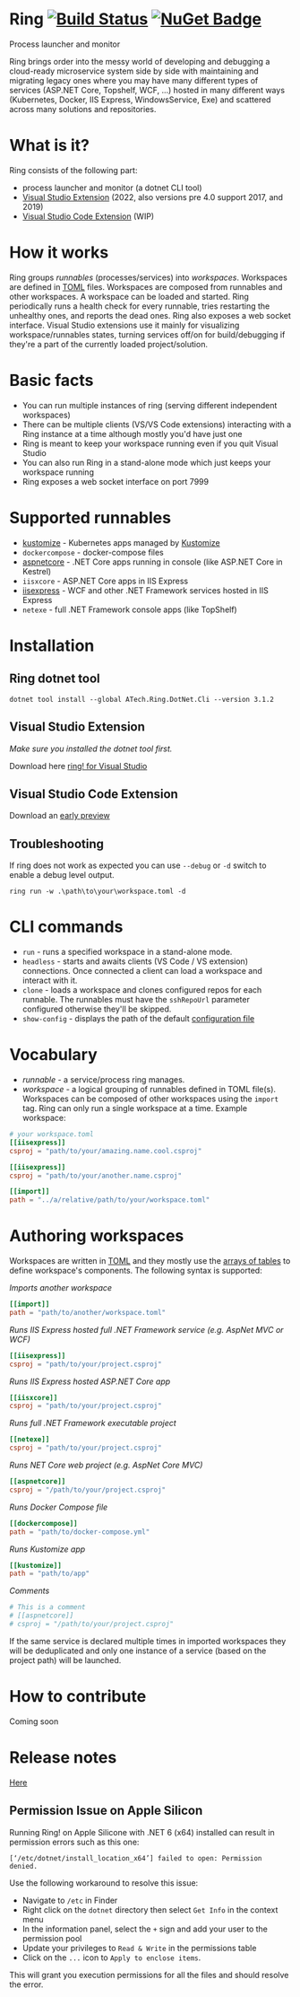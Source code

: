 # Ring [![Build Status](https://dev.azure.com/AccountTechnologies/Ring/_apis/build/status/AccountTechnologies.ring?branchName=master)](https://dev.azure.com/AccountTechnologies/Ring/_build/latest?definitionId=2&branchName=master) [![NuGet Badge](https://buildstats.info/nuget/ATech.Ring.Dotnet.Cli?includePreReleases=true)](https://www.nuget.org/packages/ATech.Ring.Dotnet.Cli)


Process launcher and monitor

Ring brings order into the messy world of developing and debugging a cloud-ready microservice system side by side with maintaining and migrating legacy ones where you may have many different types of services (ASP.NET Core, Topshelf, WCF, ...) hosted in many different ways (Kubernetes, Docker, IIS Express, WindowsService, Exe) and scattered across many solutions and repositories. 

# What is it?

Ring consists of the following part:

* process launcher and monitor (a dotnet CLI tool)
* [Visual Studio Extension](https://marketplace.visualstudio.com/items?itemName=account-technologies.ring-vsix) (2022, also versions pre 4.0 support 2017, and 2019)
* [Visual Studio Code Extension](https://marketplace.visualstudio.com/items?itemName=account-technologies.ring-vscode) (WIP)

# How it works

Ring groups *runnables* (processes/services) into *workspaces*. Workspaces are defined in [TOML](https://github.com/toml-lang/toml) files. Workspaces are composed from runnables and other workspaces. A workspace can be loaded and started. Ring periodically runs a health check for every runnable, tries restarting the unhealthy ones, and reports the dead ones. Ring also exposes a web socket interface. Visual Studio extensions use it mainly for visualizing workspace/runnables states, turning services off/on for build/debugging if they're a part of the currently loaded project/solution.

# Basic facts

* You can run multiple instances of ring (serving different independent workspaces) 
* There can be multiple clients (VS/VS Code extensions) interacting with a Ring instance at a time although mostly you'd have just one
* Ring is meant to keep your workspace running even if you quit Visual Studio
* You can also run Ring in a stand-alone mode which just keeps your workspace running
* Ring exposes a web socket interface on port 7999

# Supported runnables

* [kustomize](docs/runnables/kustomize.md) - Kubernetes apps managed by [Kustomize](https://kustomize.io/)
* `dockercompose` - docker-compose files
* [aspnetcore](docs/runnables/aspnetcore.md) - .NET Core apps running in console (like ASP.NET Core in Kestrel)
* `iisxcore` - ASP.NET Core apps in IIS Express
* [iisexpress](docs/runnables/iisexpress.md) - WCF and other .NET Framework services hosted in IIS Express
* `netexe` - full .NET Framework console apps (like TopShelf)

# Installation 

## Ring dotnet tool
```
dotnet tool install --global ATech.Ring.DotNet.Cli --version 3.1.2
```

## Visual Studio Extension

*Make sure you installed the dotnet tool first.*

Download here [ring! for Visual Studio](https://marketplace.visualstudio.com/items?itemName=account-technologies.ring-vsix)

## Visual Studio Code Extension

Download an [early preview](https://marketplace.visualstudio.com/items?itemName=account-technologies.ring-vscode)

## Troubleshooting 

If ring does not work as expected you can use `--debug` or `-d` switch to enable a debug level output.

```
ring run -w .\path\to\your\workspace.toml -d
```

# CLI commands

* `run` - runs a specified workspace in a stand-alone mode.
* `headless` - starts and awaits clients (VS Code / VS extension) connections. Once connected a client can load a workspace and interact with it.
* `clone` - loads a workspace and clones configured repos for each runnable. The runnables must have the `sshRepoUrl` parameter configured otherwise they'll be skipped.
* `show-config` - displays the path of the default [configuration file](./docs/configuration.md)

# Vocabulary

* *runnable* - a service/process ring manages.
* *workspace* - a logical grouping of runnables defined in TOML file(s). Workspaces can be composed of other workspaces using the `import` tag. Ring can only run a single workspace at a time. Example workspace:
```toml
# your workspace.toml
[[iisexpress]]
csproj = "path/to/your/amazing.name.cool.csproj"

[[iisexpress]]
csproj = "path/to/your/another.name.csproj"

[[import]]
path = "../a/relative/path/to/your/workspace.toml"
```

# Authoring workspaces

Workspaces are written in [TOML](https://github.com/toml-lang/toml) and they mostly use the [arrays of tables](https://github.com/toml-lang/toml#array-of-tables) to define workspace's components. The following syntax is supported:

*Imports another workspace*

```toml
[[import]]
path = "path/to/another/workspace.toml"
```

*Runs IIS Express hosted full .NET Framework service (e.g. AspNet MVC or WCF)*

```toml
[[iisexpress]]
csproj = "path/to/your/project.csproj"
```

*Runs IIS Express hosted ASP.NET Core app*

```toml
[[iisxcore]]
csproj = "path/to/your/project.csproj"
```

*Runs full .NET Framework executable project*

```toml
[[netexe]]
csproj = "path/to/your/project.csproj"
```

*Runs NET Core web project (e.g. AspNet Core MVC)*

```toml
[[aspnetcore]]
csproj = "/path/to/your/project.csproj"
```

*Runs Docker Compose file*
```toml
[[dockercompose]]
path = "path/to/docker-compose.yml"
```

*Runs Kustomize app*
```toml
[[kustomize]]
path = "path/to/app"
```

*Comments*

```toml
# This is a comment
# [[aspnetcore]]
# csproj = "/path/to/your/project.csproj"
```

If the same service is declared multiple times in imported workspaces they will be deduplicated and only one instance of a service (based on the project path) will be launched.

# How to contribute
Coming soon

# Release notes

[Here](RELEASENOTES.md)

## Permission Issue on Apple Silicon
Running Ring! on Apple Silicone with .NET 6 (x64) installed can result in permission errors such as this one:

```
[‘/etc/dotnet/install_location_x64’] failed to open: Permission denied.
```

Use the following workaround to resolve this issue: 
* Navigate to `/etc` in Finder
* Right click on the `dotnet` directory then select `Get Info` in the context menu
* In the information panel, select the `+` sign and add your user to the permission pool
* Update your privileges to `Read & Write` in the permissions table
* Click on the `...` icon to `Apply to enclose items`. 

This will grant you execution permissions for all the files and should resolve the error.
